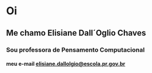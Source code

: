 # Oi
## Me chamo Elisiane Dall´Oglio Chaves 
### Sou professora de Pensamento Computacional
#### meu e-mail elisiane.dallolgio@escola.pr.gov.br


